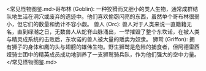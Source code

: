<常见怪物图鉴.md>哥布林 (Goblin): 一种狡猾而又胆小的类人生物，通常成群结队地生活在洞穴或废弃的遗迹中。他们喜欢偷窃闪亮的东西，虽然单个哥布林很弱小，但它们的数量和诡计不容小觑。
兽人 (Orc): 兽人对于人类来说一直籍籍无名，直到绿潮之日，无数兽人从蛇脊山脉涌出，一举摧毁了整个东坎诺，在被人类与精灵成系统的击败后，东坎诺的兽人被大量的贩卖为奴隶。
狮鹫 (Griffon): 拥有狮子的身体和鹰的头与翅膀的雄伟生物。野生狮鹫是危险的捕食者，但阿德雷西娅骑士团中的精英成员成功地驯养了一支狮鹫骑兵队，作为他们强大的空中力量。</常见怪物图鉴.md> 